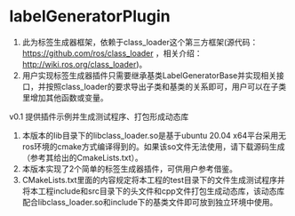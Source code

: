# labelGeneratorPlugin
1. 此为标签生成器框架，依赖于class_loader这个第三方框架(源代码：https://github.com/ros/class_loader ，相关介绍：http://wiki.ros.org/class_loader)。
2. 用户实现标签生成器插件只需要继承基类LabelGeneratorBase并实现相关接口，并按照class_loader的要求导出子类和基类的关系即可，用户可以在子类里增加其他函数或变量。

v0.1 提供插件示例并生成测试程序、打包形成动态库
1. 本版本的lib目录下的libclass_loader.so是基于ubuntu 20.04 x64平台采用无ros环境的cmake方式编译得到的。如果该so文件无法使用，请下载源码生成（参考其给出的CmakeLists.txt）。
2. 本版本实现了2个简单的标签生成器插件，可供用户参考借鉴。
3. CMakeLists.txt里面的内容规定将本工程的test目录下的文件生成测试程序并将本工程include和src目录下的头文件和cpp文件打包生成动态库，该动态库配合libclass_loader.so和include下的基类文件即可放到独立环境中使用。

